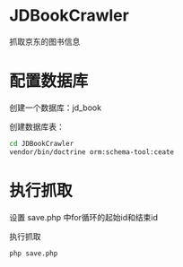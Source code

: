 # JDBookCrawler
抓取京东的图书信息

# 配置数据库
创建一个数据库：jd_book

创建数据库表：
``` sh
cd JDBookCrawler
vendor/bin/doctrine orm:schema-tool:ceate
```

# 执行抓取
设置 save.php 中for循环的起始id和结束id

执行抓取
``` sh
php save.php
```
